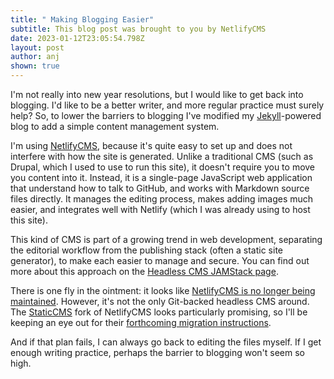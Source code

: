 ```yaml
---
title: " Making Blogging Easier"
subtitle: This blog post was brought to you by NetlifyCMS
date: 2023-01-12T23:05:54.798Z
layout: post
author: anj
shown: true
---
```

I'm not really into new year resolutions, but I would like to get back into blogging. I'd like to be a better writer, and more regular practice must surely help? So, to lower the barriers to blogging I've modified my [Jekyll](https://jekyllrb.com/)-powered blog to add a simple content management system.

<!--break-->

I'm using [NetlifyCMS](https://www.netlifycms.org/), because it's quite easy to set up and does not interfere with how the site is generated.  Unlike a traditional CMS (such as Drupal, which I used to use to run this site), it doesn't require you to move you content into it.  Instead, it is a single-page JavaScript web application that understand how to talk to GitHub, and works with Markdown source files directly. It manages the editing process, makes adding images much easier, and integrates well with Netlify (which I was already using to host this site).

This kind of CMS is part of a growing trend in web development, separating the editorial workflow from the publishing stack (often a static site generator), to make each easier to manage and secure. You can find out more about this approach on the [Headless CMS JAMStack page](https://jamstack.org/headless-cms/).

There is one fly in the ointment: it looks like [NetlifyCMS is no longer being maintained](https://github.com/netlify/netlify-cms/discussions/6503). However, it's not the only Git-backed headless CMS around. The [StaticCMS](https://github.com/StaticJsCMS/static-cms) fork of NetlifyCMS looks particularly promising, so I'll be keeping an eye out for their [forthcoming migration instructions](https://staticjscms.netlify.app/docs/netlify-cms-migration-guide).

And if that plan fails, I can always go back to editing the files myself. If I get enough writing practice, perhaps the barrier to blogging won't seem so high.